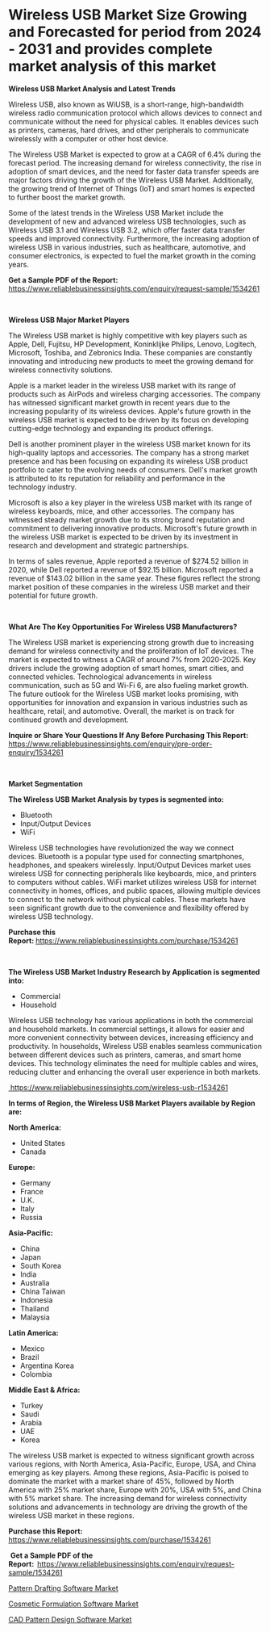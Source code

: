 <p><h1>Wireless USB Market Size Growing and Forecasted for period from 2024 - 2031 and provides complete market analysis of this market</h1></p><p><strong>Wireless USB Market Analysis and Latest Trends</strong></p>
<p><p>Wireless USB, also known as WiUSB, is a short-range, high-bandwidth wireless radio communication protocol which allows devices to connect and communicate without the need for physical cables. It enables devices such as printers, cameras, hard drives, and other peripherals to communicate wirelessly with a computer or other host device.</p><p>The Wireless USB Market is expected to grow at a CAGR of 6.4% during the forecast period. The increasing demand for wireless connectivity, the rise in adoption of smart devices, and the need for faster data transfer speeds are major factors driving the growth of the Wireless USB Market. Additionally, the growing trend of Internet of Things (IoT) and smart homes is expected to further boost the market growth.</p><p>Some of the latest trends in the Wireless USB Market include the development of new and advanced wireless USB technologies, such as Wireless USB 3.1 and Wireless USB 3.2, which offer faster data transfer speeds and improved connectivity. Furthermore, the increasing adoption of wireless USB in various industries, such as healthcare, automotive, and consumer electronics, is expected to fuel the market growth in the coming years.</p></p>
<p><strong>Get a Sample PDF of the Report:&nbsp;</strong> <a href="https://www.reliablebusinessinsights.com/enquiry/request-sample/1534261">https://www.reliablebusinessinsights.com/enquiry/request-sample/1534261</a></p>
<p>&nbsp;</p>
<p><strong>Wireless USB Major Market Players</strong></p>
<p><p>The Wireless USB market is highly competitive with key players such as Apple, Dell, Fujitsu, HP Development, Koninklijke Philips, Lenovo, Logitech, Microsoft, Toshiba, and Zebronics India. These companies are constantly innovating and introducing new products to meet the growing demand for wireless connectivity solutions.</p><p>Apple is a market leader in the wireless USB market with its range of products such as AirPods and wireless charging accessories. The company has witnessed significant market growth in recent years due to the increasing popularity of its wireless devices. Apple's future growth in the wireless USB market is expected to be driven by its focus on developing cutting-edge technology and expanding its product offerings.</p><p>Dell is another prominent player in the wireless USB market known for its high-quality laptops and accessories. The company has a strong market presence and has been focusing on expanding its wireless USB product portfolio to cater to the evolving needs of consumers. Dell's market growth is attributed to its reputation for reliability and performance in the technology industry.</p><p>Microsoft is also a key player in the wireless USB market with its range of wireless keyboards, mice, and other accessories. The company has witnessed steady market growth due to its strong brand reputation and commitment to delivering innovative products. Microsoft's future growth in the wireless USB market is expected to be driven by its investment in research and development and strategic partnerships.</p><p>In terms of sales revenue, Apple reported a revenue of $274.52 billion in 2020, while Dell reported a revenue of $92.15 billion. Microsoft reported a revenue of $143.02 billion in the same year. These figures reflect the strong market position of these companies in the wireless USB market and their potential for future growth.</p></p>
<p>&nbsp;</p>
<p><strong>What Are The Key Opportunities For Wireless USB Manufacturers?</strong></p>
<p><p>The Wireless USB market is experiencing strong growth due to increasing demand for wireless connectivity and the proliferation of IoT devices. The market is expected to witness a CAGR of around 7% from 2020-2025. Key drivers include the growing adoption of smart homes, smart cities, and connected vehicles. Technological advancements in wireless communication, such as 5G and Wi-Fi 6, are also fueling market growth. The future outlook for the Wireless USB market looks promising, with opportunities for innovation and expansion in various industries such as healthcare, retail, and automotive. Overall, the market is on track for continued growth and development.</p></p>
<p><strong>Inquire or Share Your Questions If Any Before Purchasing This Report:</strong> <a href="https://www.reliablebusinessinsights.com/enquiry/pre-order-enquiry/1534261">https://www.reliablebusinessinsights.com/enquiry/pre-order-enquiry/1534261</a></p>
<p>&nbsp;</p>
<p><strong>Market Segmentation</strong></p>
<p><strong>The Wireless USB Market Analysis by types is segmented into:</strong></p>
<p><ul><li>Bluetooth</li><li>Input/Output Devices</li><li>WiFi</li></ul></p>
<p><p>Wireless USB technologies have revolutionized the way we connect devices. Bluetooth is a popular type used for connecting smartphones, headphones, and speakers wirelessly. Input/Output Devices market uses wireless USB for connecting peripherals like keyboards, mice, and printers to computers without cables. WiFi market utilizes wireless USB for internet connectivity in homes, offices, and public spaces, allowing multiple devices to connect to the network without physical cables. These markets have seen significant growth due to the convenience and flexibility offered by wireless USB technology.</p></p>
<p><strong>Purchase this Report:&nbsp;</strong><a href="https://www.reliablebusinessinsights.com/purchase/1534261">https://www.reliablebusinessinsights.com/purchase/1534261</a></p>
<p>&nbsp;</p>
<p><strong>The Wireless USB Market Industry Research by Application is segmented into:</strong></p>
<p><ul><li>Commercial</li><li>Household</li></ul></p>
<p><p>Wireless USB technology has various applications in both the commercial and household markets. In commercial settings, it allows for easier and more convenient connectivity between devices, increasing efficiency and productivity. In households, Wireless USB enables seamless communication between different devices such as printers, cameras, and smart home devices. This technology eliminates the need for multiple cables and wires, reducing clutter and enhancing the overall user experience in both markets.</p></p>
<p><a href="https://www.reliablebusinessinsights.com/wireless-usb-r1534261">&nbsp;https://www.reliablebusinessinsights.com/wireless-usb-r1534261</a></p>
<p><strong>In terms of Region, the Wireless USB Market Players available by Region are:</strong></p>
<p>
    <p> <strong> North America: </strong>
        <ul>
            <li>United States</li>
            <li>Canada</li>
        </ul>
        </p> 
    <p> <strong> Europe: </strong>
        <ul>
            <li>Germany</li>
            <li>France</li>
            <li>U.K.</li>
            <li>Italy</li>
            <li>Russia</li>
        </ul>
        </p> 
    <p> <strong> Asia-Pacific: </strong>
        <ul>
            <li>China</li>
            <li>Japan</li>
            <li>South Korea</li>
            <li>India</li>
            <li>Australia</li>
            <li>China Taiwan</li>
            <li>Indonesia</li>
            <li>Thailand</li>
            <li>Malaysia</li>
        </ul>
        </p> 
    <p> <strong> Latin America: </strong>
        <ul>
            <li>Mexico</li>
            <li>Brazil</li>
            <li>Argentina Korea</li>
            <li>Colombia</li>
        </ul>
        </p> 
    <p> <strong> Middle East & Africa: </strong>
        <ul>
            <li>Turkey</li>
            <li>Saudi</li>
            <li>Arabia</li>
            <li>UAE</li>
            <li>Korea</li>
        </ul>
    </p>
    </p>
<p><p>The wireless USB market is expected to witness significant growth across various regions, with North America, Asia-Pacific, Europe, USA, and China emerging as key players. Among these regions, Asia-Pacific is poised to dominate the market with a market share of 45%, followed by North America with 25% market share, Europe with 20%, USA with 5%, and China with 5% market share. The increasing demand for wireless connectivity solutions and advancements in technology are driving the growth of the wireless USB market in these regions.</p></p>
<p><strong>Purchase this Report: </strong><a href="https://www.reliablebusinessinsights.com/purchase/1534261">https://www.reliablebusinessinsights.com/purchase/1534261</a></p>
<p>&nbsp;<strong>Get a Sample PDF of the Report:&nbsp;&nbsp;</strong><a href="https://www.reliablebusinessinsights.com/enquiry/request-sample/1534261">https://www.reliablebusinessinsights.com/enquiry/request-sample/1534261</a></p>
<p><strong></strong></p>
<p><p><a href="https://github.com/ChiragRP21/Market-Research-Report-List-5/blob/main/pattern-drafting-software-market.md">Pattern Drafting Software Market</a></p><p><a href="https://github.com/liliskanaya73/Market-Research-Report-List-1/blob/main/cosmetic-formulation-software-market.md">Cosmetic Formulation Software Market</a></p><p><a href="https://github.com/eeenafisainka/Market-Research-Report-List-1/blob/main/cad-pattern-design-software-market.md">CAD Pattern Design Software Market</a></p></p>